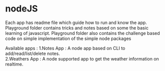 # nodeJS

 Each app has readme file which guide how to run and know the app.
 Playground folder contains tricks and notes based on some the basic learning of javascript. 
 Playground folder also contains the challenge based code on simple implementation of the simple node
 packages 

Available apps : 
    1.Notes App : A node app based on CLI to add/read/list/delete notes.
    <br/>
    2.Weathers App : A node supported app to get the weather information on realtime.
    <br/>